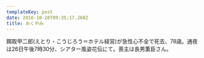 ```yaml
---
templateKey: post
date: 2016-10-26T09:35:17.268Z
title: おくやみ
---
```

餌取甲二郎(えとり・こうじろう＝ホテル経営)が急性心不全で死去、78歳。通夜は26日午後7時30分、シアター風姿花伝にて。喪主は長男薫臣さん。